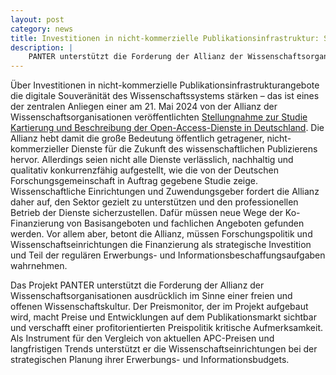 ```yaml
---
layout: post
category: news
title: Investitionen in nicht-kommerzielle Publikationsinfrastruktur: Stärkung der digitalen Souveränität im Wissenschaftssystem
description: |
    PANTER unterstützt die Forderung der Allianz der Wissenschaftsorganisationen ausdrücklich im Sinne einer freien und offenen Wissenschaftskultur.
---
```

Über Investitionen in nicht-kommerzielle Publikationsinfrastrukturangebote die digitale Souveränität des Wissenschaftssystems stärken – das ist eines der zentralen Anliegen einer am 21. Mai 2024 von der Allianz der Wissenschaftsorganisationen veröffentlichten [Stellungnahme zur Studie Kartierung und Beschreibung der Open-Access-Dienste in Deutschland](https://www.allianz-der-wissenschaftsorganisationen.de/themen-stellungnahmen/stellungnahme-zur-studie-kartierung-und-beschreibung-der-open-access-dienste-in-deutschland/). Die Allianz hebt damit die große Bedeutung öffentlich getragener, nicht-kommerzieller Dienste für die Zukunft des wissenschaftlichen Publizierens hervor. Allerdings seien nicht alle Dienste verlässlich, nachhaltig und qualitativ konkurrenzfähig aufgestellt, wie die von der Deutschen Forschungsgemeinschaft in Auftrag gegebene Studie zeige. Wissenschaftliche Einrichtungen und Zuwendungsgeber fordert die Allianz daher auf, den Sektor gezielt zu unterstützen und den professionellen Betrieb der Dienste sicherzustellen. Dafür müssen neue Wege der Ko-Finanzierung von Basisangeboten und fachlichen Angeboten gefunden werden. Vor allem aber, betont die Allianz, müssen Forschungspolitik und Wissenschaftseinrichtungen die Finanzierung als strategische Investition und Teil der regulären Erwerbungs- und Informationsbeschaffungsaufgaben wahrnehmen.

Das Projekt PANTER unterstützt die Forderung der Allianz der Wissenschaftsorganisationen ausdrücklich im Sinne einer freien und offenen Wissenschaftskultur. Der Preismonitor, der im Projekt aufgebaut wird, macht Preise und Entwicklungen auf dem Publikationsmarkt sichtbar und verschafft einer profitorientierten Preispolitik kritische Aufmerksamkeit. Als Instrument für den Vergleich von aktuellen APC-Preisen und langfristigen Trends unterstützt er die Wissenschaftseinrichtungen bei der strategischen Planung ihrer Erwerbungs- und Informationsbudgets.
